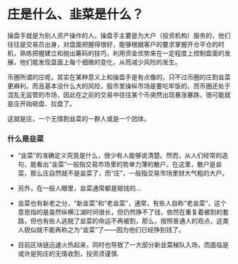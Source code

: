 # 庄是什么、韭菜是什么？


操盘手就是为别人资产操作的人。操盘手主要是为大户（投资机构）服务的，他们往往是交易员出身，对盘面把握得很好，能够根据客户的要求掌握开仓平仓的时机，熟练把握建立和抛出筹码的技巧，利用资金优势来在一定程度上控制盘面的发展，他们能发现盘面上每个细微的变化，从而减少风险的发生。

币圈所谓的庄呢，其实在某种意义上和操盘手是有点像的，只不过币圈的庄割韭菜更麻利，而且基本没什么大的风险，股市里操纵市场是要吃牢饭的，而币圈还处于混乱无监管的市场，因此在之前的交易中往往某个币突然出现暴涨暴跌，很可能就是庄开始砸盘、拉盘了。

这就是庄，一个无情割韭菜的一群人或是一个团体。

### 什么是韭菜

+ “韭菜”的准确定义究竟是什么，很少有人能够说清楚。然而，从人们经常的造句，能看出“韭菜”一般指交易市场里的势单力薄的散户。在这里，散户是韭菜，那么庄自然就不是韭菜了，而“庄”，一般指交易市场里财大气粗的大户。

+ 另外，在一般人眼里，韭菜通常都是赔钱的...


+ 韭菜也有新老之分，“新韭菜”和“老韭菜”，通常，有些人自称“老韭菜”，这个意思指的是虽然纵横江湖时间很长，但仍然挣不了钱，依然在重复着被割的套路，但也有些人逃脱了韭菜的命运不再被割，那么，按照普通人的观点，这类人貌似就不能再称之为“韭菜”了——因为他们已经挣到钱了。

+ 目前区块链迅速火热起来，同时也导致了一大部分新韭菜梯队入场，而面临是或许是狗庄的无情收割，投资须谨慎.
